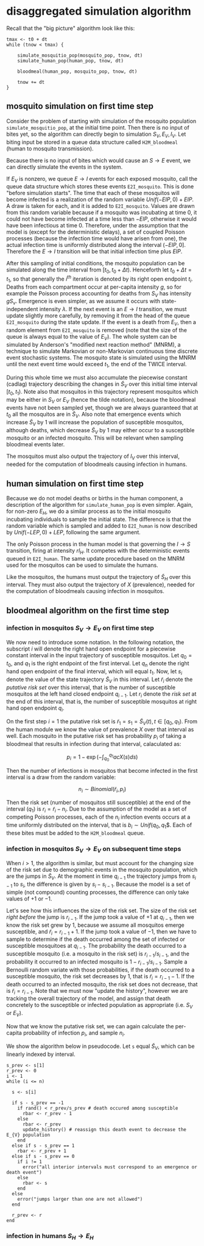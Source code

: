 # disaggregated simulation algorithm

Recall that the "big picture" algorithm look like this:

```
tmax <- t0 + dt
while (tnow < tmax) {

    simulate_mosquitio_pop(mosquito_pop, tnow, dt)
    simulate_human_pop(human_pop, tnow, dt)

    bloodmeal(human_pop, mosquito_pop, tnow, dt)
    
    tnow += dt
}
```

## mosquito simulation on first time step

Consider the problem of starting with simulation of the mosquito population `simulate_mosquitio_pop`, at the initial time point. Then there is no input of bites yet, so the algorithm can directly begin to simulation $S_{V},E_{V},I_{V}$. Let biting input be stored in a queue data structure called `H2M_bloodmeal` (human to mosquito transmission).

Because there is no input of bites which would cause an $S\rightarrow E$ event, we can directly simulate the events in the system. 

If $E_{V}$ is nonzero, we queue $E\rightarrow I$ events for each exposed mosquito, call the queue data structure which stores these events `E2I_mosquito`. This is done "before simulation starts". The time that each of these mosquitos will become infected is a realization of the random variable $Unif(-EIP,0)+EIP$. A draw is taken for each, and it is added to `E2I_mosquito`. Values are drawn from this random variable because if a mosquito was incubating at time $0$, it could not have become infected at a time less than $-EIP$, otherwise it would have been infectious at time $0$. Therefore, under the assumption that the model is (except for the deterministic delays), a set of coupled Poisson processes (because the infection time would have arisen from one), the actual infection time is uniformly distributed along the interval $(-EIP,0]$. Therefore the $E\rightarrow I$ transition will be that initial infection time plus $EIP$.

After this sampling of initial conditions, the mosquito population can be simulated along the time interval from $[t_{0},t_{0} + \Delta t)$. Henceforth let $t_{0} + \Delta t = t_{1}$, so that generally the $i^{th}$ iteration is denoted by its right open endpoint $t_{i}$. Deaths from each compartment occur at per-capita intensity $g$, so for example the Poisson process accounting for deaths from $S_{V}$ has intensity $g S_{v}$. Emergence is even simpler, as we assume it occurs with state-independent intensity $\lambda$. If the next event is an $E\rightarrow I$ transition, we must update slightly more carefully, by removing it from the head of the queue `E2I_mosquito` during the state update. If the event is a death from $E_{V}$, then a random element from `E2I_mosquito` is removed (note that the size of the queue is always equal to the value of $E_{V}$). The whole system can be simulated by Anderson's "modified next reaction method" (MNRM), a technique to simulate Markovian or non-Markovian continuous time discrete event stochastic systems. The mosquito state is simulated using the MNRM until the next event time would exceed $t_{1}$, the end of the TWICE interval. 

During this whole time we must also accumulate the piecewise constant (cadlag) trajectory describing the changes in $\tilde{S}_{V}$ over this initial time interval $[t_{0},t_{1})$. Note also that mosquitos in this trajectory represent mosquitos which may be either in $S_{V}$ or $E_{V}$ (hence the tilde notation), because the bloodmeal events have not been sampled yet, though we are always guaranteed that at $t_{0}$ all the mosquitos are in $\tilde{S}_{V}$. Also note that emergence events which increase $\tilde{S}_{V}$ by 1 will increase the population of susceptible mosquitos, although deaths, which decrease $\tilde{S}_{V}$ by 1 may either occur to a susceptible mosquito or an infected mosquito. This will be relevant when sampling bloodmeal events later. 

The mosquitos must also output the trajectory of $I_{V}$ over this interval, needed for the computation of bloodmeals causing infection in humans.

## human simulation on first time step

Because we do not model deaths or births in the human component, a description of the algorithm for `simulate_human_pop` is even simpler. Again, for non-zero $E_{H}$, we do a similar process as to the initial mosquito incubating individuals to sample the initial state. The difference is that the random variable which is sampled and added to `E2I_human` is now described by $Unif(-LEP,0)+LEP$, following the same argument.

The only Poisson process in the human model is that governing the $I\rightarrow S$ transition, firing at intensity $r I_{H}$. It competes with the deterministic events queued in `E2I_human`. The same update procedure based on the MNRM used for the mosquitos can be used to simulate the humans.

Like the mosquitos, the humans must output the trajectory of $\tilde{S}_{H}$ over this interval. They must also output the trajectory of $X$ (prevalence), needed for the computation of bloodmeals causing infection in mosquitos.

## bloodmeal algorithm on the first time step

### infection in mosquitos $S_{V}\rightarrow E_{V}$ on first time step

We now need to introduce some notation. In the following notation, the subscript $i$ will denote the right hand open endpoint for a piecewise constant interval in the input trajectory of susceptible mosquitos. Let $q_{0}=t_{0}$, and $q_{1}$ is the right endpoint of the first interval. Let $q_{n}$ denote the right hand open endpoint of the final interval, which will equal $t_{1}$. Now, let $s_{i}$ denote the value of the state trajectory $\tilde{S}_{V}$ in this interval. Let $\tilde{r}_{i}$ denote the _putative risk set_ over this interval, that is the number of susceptible mosquitos at the left hand closed endpoint $q_{i-1}$. Let $r_{i}$ denote the _risk set_ at the end of this interval, that is, the number of susceptible mosquitos at right hand open endpoint $q_{i}$.

On the first step $i=1$ the putative risk set is $\tilde{r}_{1} = s_{1} = \tilde{S}_{V}(t), t\in [q_{0},q_{1})$. From the human module we know the value of prevalence $X$ over that interval as well. Each mosquito in the putative risk set has probability $p_{i}$ of taking a bloodmeal that results in infection during that interval, calaculated as:

$$
p_{i} = 1 - \exp\left( -\int_{q_{0}}^{q_{1}} acX(s) ds \right)
$$

Then the number of infections in mosquitos that become infected in the first interval is a draw from the random variable:

$$
n_{i} \sim Binomial(\tilde{r}_{i},p_{i})
$$

Then the risk set (number of mosquitos still susceptible) at the end of the interval ($q_{1}$) is $r_{i} = \tilde{r}_{i} - n_{i}$. Due to the assumption of the model as a set of competing Poisson processes, each of the $n_{i}$ infection events occurs at a time uniformly distributed on the interval, that is $b_{i} \sim Unif(q_{0},q_{1}$$. Each of these bites must be added to the `H2M_bloodmeal` queue.

### infection in mosquitos $S_{V}\rightarrow E_{V}$ on subsequent time steps

When $i > 1$, the algorithm is similar, but must account for the changing size of the risk set due to demographic events in the mosquito population, which are the jumps in $\tilde{S}_{V}$. At the moment in time $q_{i-1}$ the trajectory jumps from $s_{i-1}$ to $s_{i}$, the difference is given by $s_{i} - s_{i-1}$. Because the model is a set of simple (not compound) counting processes, the difference can only take values of $+1$ or $-1$. 

Let's see how this influences the size of the risk set. The size of the risk set _right before_ the jump is $r_{i-1}$. If the jump took a value of $+1$ at $q_{i-1}$, then we know the risk set grew by $1$, because we assume all mosquitos emerge susceptible, and $\tilde{r}_{i} = r_{i-1} + 1$. If the jump took a value of $-1$, then we have to sample to determine if the death occurred among the set of infected or susceptible mosquitoes at $q_{i-1}$. The probability the death occurred to a susceptible mosquito (i.e. a mosquito in the risk set) is $r_{i-1}/s_{i-1}$, and the probability it occurred to an infected mosquito is $1-r_{i-1}/s_{i-1}$. Sample a Bernoulli random variate with those probabilities, if the death occurred to a susceptible mosquito, the risk set decreases by $1$, that is $\tilde{r}_{i} = r_{i-1} - 1$. If the death occurred to an infected mosquito, the risk set does not decrease, that is $\tilde{r}_{i} = r_{i-1}$. Note that we must now "update the history", however we are tracking the overall trajectory of the model, and assign that death concretely to the susceptible or infected population as appropriate (i.e. $S_{V}$ or $E_{V}$).

Now that we know the putative risk set, we can again calculate the per-capita probability of infection $p_{i}$, and sample $n_{i}$.


























We show the algorithm below in pseudocode. Let `s` equal $\tilde{S}_{V}$, which can be linearly indexed by interval.

```
s_prev <- s[1]
r_prev <- 0
i <- 1
while (i <= n)

  s <- s[i]
  
  if s - s_prev == -1
    if rand() < r_prev/s_prev # death occured among susceptible
      rbar <- r_prev - 1
    else
      rbar <- r_prev
      update_history() # reassign this death event to decrease the E_{V} population
    end
  else if s - s_prev == 1
    rbar <- r_prev + 1
  else if s - s_prev == 0
    if i != 1
      error("all interior intervals must correspond to an emergence or death event")
    else
      rbar <- s
    end
  else 
    error("jumps larger than one are not allowed")
  end
  
  r_prev <- r
end
```

### infection in humans $S_{H}\rightarrow E_{H}$

